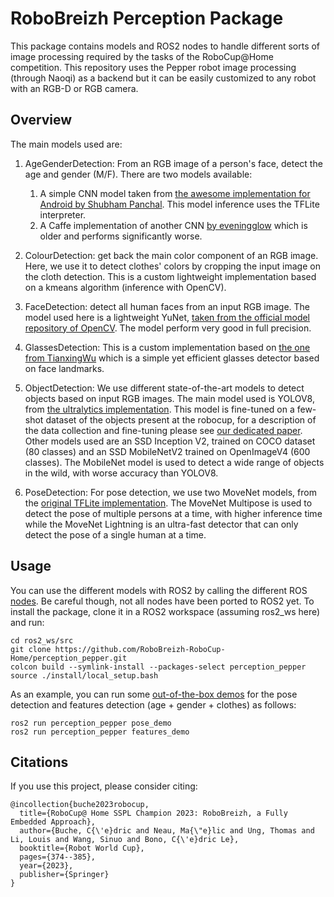 # RoboBreizh Perception Package

This package contains models and ROS2 nodes to handle different sorts of image processing required by the tasks of the RoboCup@Home competition. This repository uses the Pepper robot image processing (through Naoqi) as a backend but it can be easily customized to any robot with an RGB-D or RGB camera.


## Overview

The main models used are:

1. AgeGenderDetection: From an RGB image of a person's face, detect the age and gender (M/F). 
There are two models available: 
    1. A simple CNN model taken from [the awesome implementation for Android by Shubham Panchal](https://github.com/shubham0204/Age-Gender_Estimation_TF-Android). This model inference uses the TFLite interpreter.
    2. A Caffe implementation of another CNN [by eveningglow](https://github.com/eveningglow/age-and-gender-classification/) which is older and performs significantly worse.

2. ColourDetection: get back the main color component of an RGB image. Here, we use it to detect clothes' colors by cropping the input image on the cloth detection. This is a custom lightweight implementation based on a kmeans algorithm (inference with OpenCV).

3. FaceDetection: detect all human faces from an input RGB image. The model used here is a lightweight YuNet, [taken from the official model repository of OpenCV](https://github.com/opencv/opencv_zoo/tree/main/models/face_detection_yunet). The model perform very good in full precision.

4. GlassesDetection: This is a custom implementation based on [the one from TianxingWu](https://github.com/TianxingWu/realtime-glasses-detection) which is a simple yet efficient glasses detector based on face landmarks.

5. ObjectDetection: We use different state-of-the-art models to detect objects based on input RGB images. The main model used is YOLOV8, from [the ultralytics implementation](https://github.com/ultralytics/ultralytics). This model is fine-tuned on a few-shot dataset of the objects present at the robocup, for a description of the data collection and fine-tuning please see [our dedicated paper](https://link.springer.com/chapter/10.1007/978-3-031-55015-7_31). Other models used are an SSD Inception V2, trained on COCO dataset (80 classes) and an SSD MobileNetV2 trained on OpenImageV4 (600 classes). The MobileNet model is used to detect a wide range of objects in the wild, with worse accuracy than YOLOV8.

6. PoseDetection: For pose detection, we use two MoveNet models, from the [original TFLite implementation](https://www.tensorflow.org/hub/tutorials/movenet). The MoveNet Multipose is used to detect the pose of multiple persons at a time, with higher inference time while the MoveNet Lightning is an ultra-fast detector that can only detect the pose of a single human at a time.

## Usage

You can use the different models with ROS2 by calling the different ROS [nodes](perception_pepper/ros_node). Be careful though, not all nodes have been ported to ROS2 yet. To install the package, clone it in a ROS2 workspace (assuming ros2_ws here) and run:

```
cd ros2_ws/src
git clone https://github.com/RoboBreizh-RoboCup-Home/perception_pepper.git
colcon build --symlink-install --packages-select perception_pepper
source ./install/local_setup.bash
```

As an example, you can run some [out-of-the-box demos](perception_pepper/example_and_tests) for the pose detection and features detection (age + gender + clothes) as follows:

```
ros2 run perception_pepper pose_demo
ros2 run perception_pepper features_demo
```


## Citations

If you use this project, please consider citing:

```
@incollection{buche2023robocup,
  title={RoboCup@ Home SSPL Champion 2023: RoboBreizh, a Fully Embedded Approach},
  author={Buche, C{\'e}dric and Neau, Ma{\"e}lic and Ung, Thomas and Li, Louis and Wang, Sinuo and Bono, C{\'e}dric Le},
  booktitle={Robot World Cup},
  pages={374--385},
  year={2023},
  publisher={Springer}
}

```
